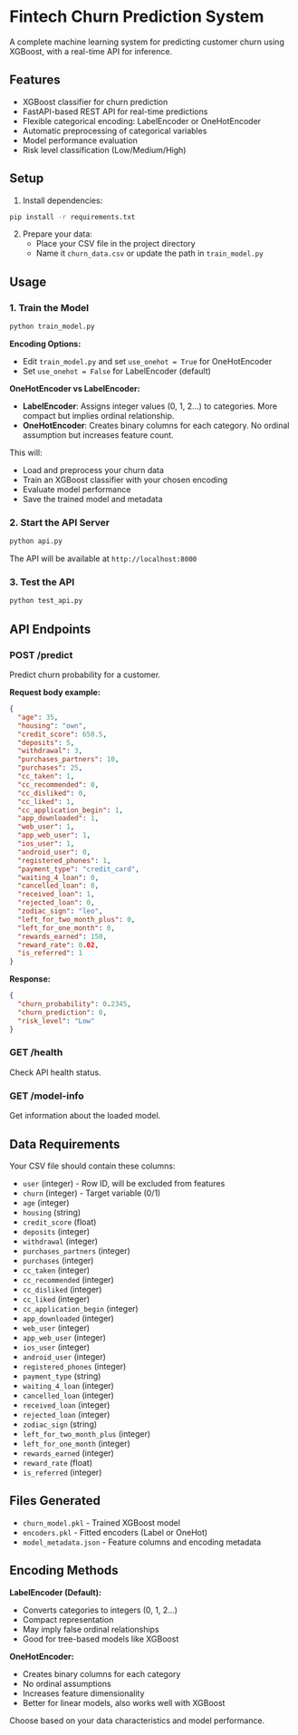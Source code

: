 # Fintech Churn Prediction System

A complete machine learning system for predicting customer churn using XGBoost, with a real-time API for inference.

## Features

- XGBoost classifier for churn prediction
- FastAPI-based REST API for real-time predictions
- Flexible categorical encoding: LabelEncoder or OneHotEncoder
- Automatic preprocessing of categorical variables
- Model performance evaluation
- Risk level classification (Low/Medium/High)

## Setup

1. Install dependencies:
```bash
pip install -r requirements.txt
```

2. Prepare your data:
   - Place your CSV file in the project directory
   - Name it `churn_data.csv` or update the path in `train_model.py`

## Usage

### 1. Train the Model

```bash
python train_model.py
```

**Encoding Options:**
- Edit `train_model.py` and set `use_onehot = True` for OneHotEncoder
- Set `use_onehot = False` for LabelEncoder (default)

**OneHotEncoder vs LabelEncoder:**
- **LabelEncoder**: Assigns integer values (0, 1, 2...) to categories. More compact but implies ordinal relationship.
- **OneHotEncoder**: Creates binary columns for each category. No ordinal assumption but increases feature count.

This will:
- Load and preprocess your churn data
- Train an XGBoost classifier with your chosen encoding
- Evaluate model performance
- Save the trained model and metadata

### 2. Start the API Server

```bash
python api.py
```

The API will be available at `http://localhost:8000`

### 3. Test the API

```bash
python test_api.py
```

## API Endpoints

### POST /predict
Predict churn probability for a customer.

**Request body example:**
```json
{
  "age": 35,
  "housing": "own",
  "credit_score": 650.5,
  "deposits": 5,
  "withdrawal": 3,
  "purchases_partners": 10,
  "purchases": 25,
  "cc_taken": 1,
  "cc_recommended": 0,
  "cc_disliked": 0,
  "cc_liked": 1,
  "cc_application_begin": 1,
  "app_downloaded": 1,
  "web_user": 1,
  "app_web_user": 1,
  "ios_user": 1,
  "android_user": 0,
  "registered_phones": 1,
  "payment_type": "credit_card",
  "waiting_4_loan": 0,
  "cancelled_loan": 0,
  "received_loan": 1,
  "rejected_loan": 0,
  "zodiac_sign": "leo",
  "left_for_two_month_plus": 0,
  "left_for_one_month": 0,
  "rewards_earned": 150,
  "reward_rate": 0.02,
  "is_referred": 1
}
```

**Response:**
```json
{
  "churn_probability": 0.2345,
  "churn_prediction": 0,
  "risk_level": "Low"
}
```

### GET /health
Check API health status.

### GET /model-info
Get information about the loaded model.

## Data Requirements

Your CSV file should contain these columns:
- `user` (integer) - Row ID, will be excluded from features
- `churn` (integer) - Target variable (0/1)
- `age` (integer)
- `housing` (string)
- `credit_score` (float)
- `deposits` (integer)
- `withdrawal` (integer)
- `purchases_partners` (integer)
- `purchases` (integer)
- `cc_taken` (integer)
- `cc_recommended` (integer)
- `cc_disliked` (integer)
- `cc_liked` (integer)
- `cc_application_begin` (integer)
- `app_downloaded` (integer)
- `web_user` (integer)
- `app_web_user` (integer)
- `ios_user` (integer)
- `android_user` (integer)
- `registered_phones` (integer)
- `payment_type` (string)
- `waiting_4_loan` (integer)
- `cancelled_loan` (integer)
- `received_loan` (integer)
- `rejected_loan` (integer)
- `zodiac_sign` (string)
- `left_for_two_month_plus` (integer)
- `left_for_one_month` (integer)
- `rewards_earned` (integer)
- `reward_rate` (float)
- `is_referred` (integer)

## Files Generated

- `churn_model.pkl` - Trained XGBoost model
- `encoders.pkl` - Fitted encoders (Label or OneHot)
- `model_metadata.json` - Feature columns and encoding metadata

## Encoding Methods

**LabelEncoder (Default):**
- Converts categories to integers (0, 1, 2...)
- Compact representation
- May imply false ordinal relationships
- Good for tree-based models like XGBoost

**OneHotEncoder:**
- Creates binary columns for each category
- No ordinal assumptions
- Increases feature dimensionality
- Better for linear models, also works well with XGBoost

Choose based on your data characteristics and model performance.